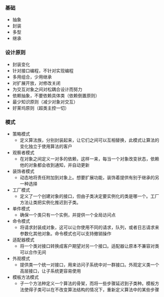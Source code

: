 ### 基础
- 抽象
- 封装
- 多型
- 继承

### 设计原则
- 封装变化
- 针对接口编程，不针对实现编程
- 多用组合，少用继承
- 对扩展开放，对修改关闭
- 为交互对象之间对松耦合设计而努力
- 依赖抽象，不要依赖具体类（依赖倒置原则）
- 最少知识原则（减少对象对交互）
- 好莱坞原则（超类主控一切）

### 模式
- 策略模式
    - 定义算法族，分别封装起来，让它们之间可以互相替换，此模式让算法的变化独立于使用算法的客户
- 观察者模式
    - 在对象之间定义一对多的依赖，这样一来，每当一个对象改变状态，依赖他的对象都会收到通知，并自动更新
- 装饰者模式
    - 动态地将责任附加到对象上。想要扩展功能，装饰着提供有别于继承的另一种选择
- 工厂模式
    - 定义了一个创建对象的接口，但由子类决定要实例化的类是哪一个。工厂方法让类把实例化推迟到子类。
- 单件模式
    - 确保一个类只有一个实例，并提供一个全局访问点
- 命令模式
    - 将请求封装成对象，这可以让你使用不同的请求，队列，或者日志请求来参数化其他对象。命令模式也可以支持撤销操作
- 适配器模式
    - 将一个类对接口转换成客户期望对另一个接口。适配器让原本不兼容对类可以合作无间
- 外观模式
    - 提供类一个统一对接口，用来访问子系统中对一群接口。外观定义类一个高层接口，让子系统更容易使用
- 模板方法模式
    - 子一个方法种定义一个算法的骨架，而将一些步骤延迟到子类种。模板方法使得子类可以在不改变算法结构的情况下，重新定义算法中的某些步骤